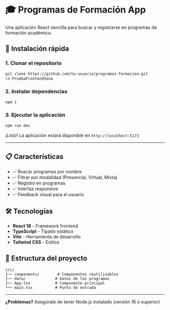 # 🎓 Programas de Formación App

Una aplicación React sencilla para buscar y registrarse en programas de formación académica.

## 🚀 Instalación rápida

### 1. Clonar el repositorio
```bash
git clone https://github.com/tu-usuario/programas-formacion.git
cd PruebaFrontendSena
```

### 2. Instalar dependencias
```bash
npm i
```

### 3. Ejecutar la aplicación
```bash
npm run dev
```

¡Listo! La aplicación estará disponible en `http://localhost:5173`

---

## 📋 Características

- ✅ Buscar programas por nombre
- ✅ Filtrar por modalidad (Presencial, Virtual, Mixta)
- ✅ Registro en programas
- ✅ Interfaz responsive
- ✅ Feedback visual para el usuario

## 🛠️ Tecnologías

- **React 18** - Framework frontend
- **TypeScript** - Tipado estático
- **Vite** - Herramienta de desarrollo
- **Tailwind CSS** - Estilos

## 📁 Estructura del proyecto

```
src/
├── components/        # Componentes reutilizables
├── data/             # Datos de los programas
├── App.tsx           # Componente principal
└── main.tsx          # Punto de entrada
```

---

**¿Problemas?** Asegúrate de tener Node.js instalado (versión 16 o superior)
